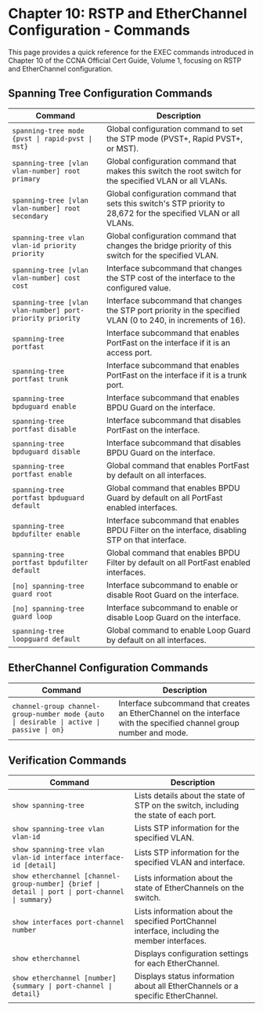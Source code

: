 # Chapter 10: RSTP and EtherChannel Configuration - Commands

This page provides a quick reference for the EXEC commands introduced in Chapter 10 of the CCNA Official Cert Guide, Volume 1, focusing on RSTP and EtherChannel configuration.

## Spanning Tree Configuration Commands

| Command | Description |
|---|---|
| `spanning-tree mode {pvst \| rapid-pvst \| mst}` | Global configuration command to set the STP mode (PVST+, Rapid PVST+, or MST). |
| `spanning-tree [vlan vlan-number] root primary` | Global configuration command that makes this switch the root switch for the specified VLAN or all VLANs. |
| `spanning-tree [vlan vlan-number] root secondary` | Global configuration command that sets this switch's STP priority to 28,672 for the specified VLAN or all VLANs. |
| `spanning-tree vlan vlan-id priority priority` | Global configuration command that changes the bridge priority of this switch for the specified VLAN. |
| `spanning-tree [vlan vlan-number] cost cost` | Interface subcommand that changes the STP cost of the interface to the configured value. |
| `spanning-tree [vlan vlan-number] port-priority priority` | Interface subcommand that changes the STP port priority in the specified VLAN (0 to 240, in increments of 16). |
| `spanning-tree portfast` | Interface subcommand that enables PortFast on the interface if it is an access port. |
| `spanning-tree portfast trunk` | Interface subcommand that enables PortFast on the interface if it is a trunk port. |
| `spanning-tree bpduguard enable` | Interface subcommand that enables BPDU Guard on the interface. |
| `spanning-tree portfast disable` | Interface subcommand that disables PortFast on the interface. |
| `spanning-tree bpduguard disable` | Interface subcommand that disables BPDU Guard on the interface. |
| `spanning-tree portfast enable` | Global command that enables PortFast by default on all interfaces. |
| `spanning-tree portfast bpduguard default` | Global command that enables BPDU Guard by default on all PortFast enabled interfaces. |
| `spanning-tree bpdufilter enable` | Interface subcommand that enables BPDU Filter on the interface, disabling STP on that interface. |
| `spanning-tree portfast bpdufilter default` | Global command that enables BPDU Filter by default on all PortFast enabled interfaces. |
| `[no] spanning-tree guard root` | Interface subcommand to enable or disable Root Guard on the interface. |
| `[no] spanning-tree guard loop` | Interface subcommand to enable or disable Loop Guard on the interface. |
| `spanning-tree loopguard default` | Global command to enable Loop Guard by default on all interfaces. |


## EtherChannel Configuration Commands

| Command | Description |
|---|---|
| `channel-group channel-group-number mode {auto \| desirable \| active \| passive \| on}` | Interface subcommand that creates an EtherChannel on the interface with the specified channel group number and mode. |

## Verification Commands

| Command | Description |
|---|---|
| `show spanning-tree` | Lists details about the state of STP on the switch, including the state of each port. |
| `show spanning-tree vlan vlan-id` | Lists STP information for the specified VLAN. |
| `show spanning-tree vlan vlan-id interface interface-id [detail]` | Lists STP information for the specified VLAN and interface. |
| `show etherchannel [channel-group-number] {brief \| detail \| port \| port-channel \| summary}` | Lists information about the state of EtherChannels on the switch. |
| `show interfaces port-channel number` | Lists information about the specified PortChannel interface, including the member interfaces. |
| `show etherchannel` | Displays configuration settings for each EtherChannel. |
| `show etherchannel [number] {summary \| port-channel \| detail}` | Displays status information about all EtherChannels or a specific EtherChannel. |
